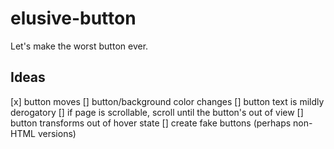 # elusive-button

Let's make the worst button ever.

## Ideas

[x] button moves
[] button/background color changes
[] button text is mildly derogatory
[] if page is scrollable, scroll until the button's out of view
[] button transforms out of hover state
[] create fake buttons (perhaps non-HTML versions)